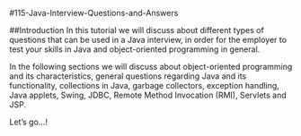 ﻿#115-Java-Interview-Questions-and-Answers

##Introduction
In this tutorial we will discuss about different types of questions that can be used in a Java interview, in order for the employer to test your skills in Java and object-oriented programming in general.

In the following sections we will discuss about object-oriented programming and its characteristics, general questions regarding Java and its functionality, collections in Java, garbage collectors, exception handling, Java applets, Swing, JDBC, Remote Method Invocation (RMI), Servlets and JSP.

Let’s go…!